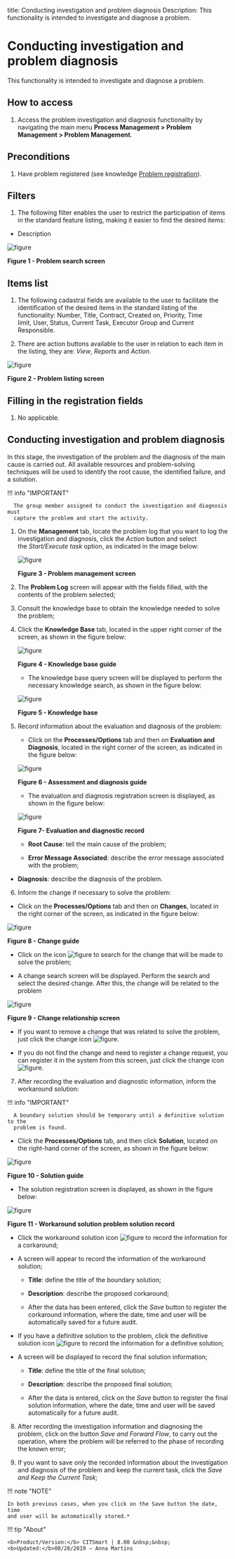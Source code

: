 title: Conducting investigation and problem diagnosis
Description: This functionality is intended to investigate and diagnose a problem.

# Conducting investigation and problem diagnosis

This functionality is intended to investigate and diagnose a problem.

How to access
-------------

1.  Access the problem investigation and diagnosis functionality by navigating
    the main menu **Process Management > Problem Management > Problem
    Management**.

Preconditions
-------------

1.  Have problem registered (see knowledge [Problem
    registration][1]).

Filters
-------

1.  The following filter enables the user to restrict the participation of items
    in the standard feature listing, making it easier to find the desired items:

-   Description

![figure](images/investigation-1.png)

**Figure 1 - Problem search screen**

Items list
----------

1.  The following cadastral fields are available to the user to facilitate the
    identification of the desired items in the standard listing of the
    functionality: Number, Title, Contract, Created on, Priority, Time
    limit, User, Status, Current Task, Executor Group and Current
    Responsible.

2.  There are action buttons available to the user in relation to each item in
    the listing, they are: *View*, *Reports* and *Action*.

![figure](images/investigation-2.png)

**Figure 2 - Problem listing screen**

Filling in the registration fields
----------------------------------

1.  No applicable.

Conducting investigation and problem diagnosis
----------------------------------------------

In this stage, the investigation of the problem and the diagnosis of the main
cause is carried out. All available resources and problem-solving techniques
will be used to identify the root cause, the identified failure, and a solution.

   !!! info "IMPORTANT"

      The group member assigned to conduct the investigation and diagnosis must
      capture the problem and start the activity.

1.  On the **Management** tab, locate the problem log that you want to log the
    investigation and diagnosis, click the *Action* button and select
    the *Start/Execute task* option, as indicated in the image below:

    ![figure](images/investigation-3.png)
    
    **Figure 3 - Problem management screen**

2.  The **Problem Log** screen will appear with the fields filled, with the
    contents of the problem selected;

3.  Consult the knowledge base to obtain the knowledge needed to solve the
    problem;

4.  Click the **Knowledge Base** tab, located in the upper right corner of the
    screen, as shown in the figure below:

    ![figure](images/investigation-4.png)
    
    **Figure 4 - Knowledge base guide**

    -   The knowledge base query screen will be displayed to perform the necessary
    knowledge search, as shown in the figure below:

    ![figure](images/investigation-5.png)
    
    **Figure 5 - Knowledge base**

5.  Record information about the evaluation and diagnosis of the problem:

    -   Click on the **Processes/Options** tab and then on **Evaluation and
    Diagnosis**, located in the right corner of the screen, as indicated in the
    figure below:

    ![figure](images/investigation-6.png)
    
    **Figure 6 - Assessment and diagnosis guide**

    -   The evaluation and diagnosis registration screen is displayed, as shown in
    the figure below:

    ![figure](images/investigation-7.png)
    
    **Figure 7- Evaluation and diagnostic record**

    -   **Root Cause**: tell the main cause of the problem;

    -   **Error Message Associated**: describe the error message associated with the
    problem;

   -   **Diagnosis**: describe the diagnosis of the problem.

6.  Inform the change if necessary to solve the problem:

   -   Click on the **Processes/Options** tab and then on **Changes**, located in
    the right corner of the screen, as indicated in the figure below:

   ![figure](images/investigation-8.png)
   
   **Figure 8 - Change guide**

   -   Click on the icon ![figure](images/investigation-9.png) to search for the change that will be made to solve the
    problem;

   -   A change search screen will be displayed. Perform the search and select the
    desired change. After this, the change will be related to the problem

   ![figure](images/investigation-10.png)
   
   **Figure 9 - Change relationship screen**

-   If you want to remove a change that was related to solve the problem, just
    click the change icon ![figure](images/investigation-11.png).

-   If you do not find the change and need to register a change request, you can
    register it in the system from this screen, just click the change icon ![figure](images/investigation-12.png).

7.  After recording the evaluation and diagnostic information, inform the
    workaround solution:

   !!! info "IMPORTANT"

      A boundary solution should be temporary until a definitive solution to the
      problem is found.

   -   Click the **Processes/Options** tab, and then click **Solution**, located on
    the right-hand corner of the screen, as shown in the figure below:

   ![figure](images/investigation-13.png)
   
   **Figure 10 - Solution guide**

   -   The solution registration screen is displayed, as shown in the figure below:

   ![figure](images/investigation-14.png)
   
   **Figure 11 - Workaround solution problem solution record**

   -   Click the workaround solution icon ![figure](images/investigation-12.png) to record the information for a
    corkaround;

   -   A screen will appear to record the information of the workaround solution;

       -   **Title**: define the title of the boundary solution;

       -   **Description**: describe the proposed corkaround;

       -   After the data has been entered, click the *Save* button to register the
        corkaround information, where the date, time and user will be
        automatically saved for a future audit.

   -   If you have a definitive solution to the problem, click the definitive
    solution icon ![figure](images/investigation-12.png) to record the information for a definitive solution;

   -   A screen will be displayed to record the final solution information;

       -   **Title**: define the title of the final solution;

       -   **Description**: describe the proposed final solution;

       -   After the data is entered, click on the *Save* button to register the
        final solution information, where the date, time and user will be saved
        automatically for a future audit.

8.  After recording the investigation information and diagnosing the problem,
    click on the button *Save and Forward Flow*, to carry out the operation,
    where the problem will be referred to the phase of recording the known
    error;

9.  If you want to save only the recorded information about the investigation
    and diagnosis of the problem and keep the current task, click the *Save and
    Keep the Current Task*;

!!! note "NOTE"

    In both previous cases, when you click on the Save button the date, time
    and user will be automatically stored.*


[1]:/en-us/citsmart-platform-7/processes/problem/register-problem.html


!!! tip "About"

    <b>Product/Version:</b> CITSmart | 8.00 &nbsp;&nbsp;
    <b>Updated:</b>08/28/2019 – Anna Martins
